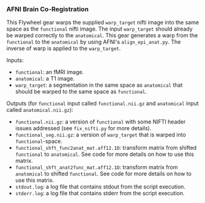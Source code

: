 ### AFNI Brain Co-Registration

This Flywheel gear warps the supplied `warp_target` nifti image into the same space as the `functional` nifti image.
The input `warp_target` should already be warped correctly to the `anatomical`. This gear generates a warp from the
`functional` to the `anatomical` by using AFNI's `align_epi_anat.py`. The inverse of warp is applied to the `warp_target`.

Inputs:
  - `functional`: an fMRI image.
  - `anatomical`: a T1 image.
  - `warp_target`: a segmentation in the same space as `anatomical` that should be warped to the same space as `functional`.

Outputs (for `functional` input called `functional.nii.gz` and `anatomical` input called `anatomical.nii.gz`):
  - `functional.nii.gz`: a version of `functional` with some NIFTI header issues addressed (see `fix_nifti.py` for more details).
  - `functional_seg.nii.gz`: a version of `warp_target` that is warped into `functional`-space.
  - `functional_shft_func2anat_mat.aff12.1D`: transform matrix from shifted `functional` to `anatomical`. See code for more details on how to use this matrix.
  - `functional_shft_anat2func_mat.aff12.1D`: transform matrix from `anatomical` to shifted `functional`. See code for more details on how to use this matrix.
  - `stdout.log`: a log file that contains stdout from the script execution.
  - `stderr.log`: a log file that contains stderr from the script execution.

